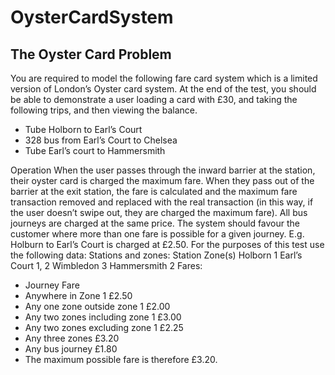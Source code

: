 # OysterCardSystem
## The Oyster Card Problem
You are required to model the following fare card system which is a limited version of
London’s Oyster card system. At the end of the test, you should be able to demonstrate a
user loading a card with £30, and taking the following trips, and then viewing the balance.
- Tube Holborn to Earl’s Court
- 328 bus from Earl’s Court to Chelsea
- Tube Earl’s court to Hammersmith

Operation
When the user passes through the inward barrier at the station, their oyster card is charged
the maximum fare.
When they pass out of the barrier at the exit station, the fare is calculated and the maximum
fare transaction removed and replaced with the real transaction (in this way, if the user
doesn’t swipe out, they are charged the maximum fare).
All bus journeys are charged at the same price.
The system should favour the customer where more than one fare is possible for a given
journey. E.g. Holburn to Earl’s Court is charged at £2.50.
For the purposes of this test use the following data:
Stations and zones:
Station Zone(s)
Holborn 1
Earl’s Court 1, 2
Wimbledon 3
Hammersmith 2
Fares:
- Journey Fare
- Anywhere in Zone 1 £2.50
- Any one zone outside zone 1 £2.00
- Any two zones including zone 1 £3.00
- Any two zones excluding zone 1 £2.25
- Any three zones £3.20
- Any bus journey £1.80
- The maximum possible fare is therefore £3.20.
